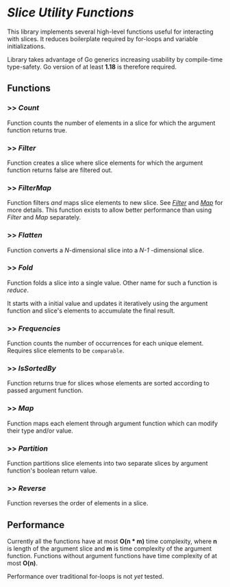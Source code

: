 # ***Slice Utility Functions***

This library implements several high-level functions useful for interacting with slices. It reduces boilerplate required by for-loops and variable initializations. 

Library takes advantage of Go generics increasing usability by compile-time type-safety. Go version of at least **1.18** is therefore required.

## Functions

### >> *Count*

Function counts the number of elements in a slice for which the argument function returns true.

### >> *Filter*

Function creates a slice where slice elements for which the argument function returns false are filtered out.

### >> *FilterMap*

Function filters *and* maps slice elements to new slice. See [*Filter*](#filter) and [*Map*](#map) for more details. This function exists to allow better performance than using *Filter* and *Map* separately.

### >> *Flatten*

Function converts a *N*-dimensional slice into a *N-1* -dimensional slice.

### >> *Fold*

Function folds a slice into a single value. Other name for such a function is *reduce*.

It starts with a initial value and updates it iteratively using the argument function and slice's elements to accumulate the final result.

### >> *Frequencies*

Function counts the number of occurrences for each unique element. Requires slice elements to be `comparable`.

### >> *IsSortedBy*

Function returns true for slices whose elements are sorted according to passed argument function.

### >> *Map*

Function maps each element through argument function which can modify their type and/or value.

### >> *Partition*

Function partitions slice elements into two separate slices by argument function's boolean return value.

### >> *Reverse*

Function reverses the order of elements in a slice.

## Performance

Currently all the functions have at most **O(n * m)** time complexity, where **n** is length of the argument slice and **m** is time complexity of the argument function. Functions without argument functions have time complexity of at most **O(n)**.

Performance over traditional for-loops is not *yet* tested.
